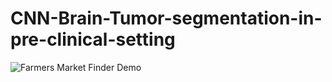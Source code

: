 # CNN-Brain-Tumor-segmentation-in-pre-clinical-setting

![Farmers Market Finder Demo](/Users/admin/Desktop/Stack.gif)
